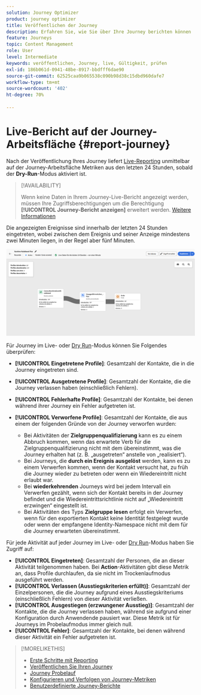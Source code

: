 ```yaml
---
solution: Journey Optimizer
product: journey optimizer
title: Veröffentlichen der Journey
description: Erfahren Sie, wie Sie über Ihre Journey berichten können
feature: Journeys
topic: Content Management
role: User
level: Intermediate
keywords: veröffentlichen, Journey, live, Gültigkeit, prüfen
exl-id: 186b061d-0941-48be-8917-bbdfff6dae90
source-git-commit: 62525caa9b065538c090b98d38c15dbd960dafe7
workflow-type: tm+mt
source-wordcount: '402'
ht-degree: 70%

---
```


# Live-Bericht auf der Journey-Arbeitsfläche {#report-journey}

Nach der Veröffentlichung Ihres Journey liefert [Live-Reporting](journey-dry-run.md) unmittelbar auf der Journey-Arbeitsfläche Metriken aus den letzten 24 Stunden, sobald der **Dry-Run**-Modus aktiviert ist.


>[!AVAILABILITY]
>
>Wenn keine Daten in Ihrem Journey-Live-Bericht angezeigt werden, müssen Ihre Zugriffsberechtigungen um die Berechtigung **[!UICONTROL Journey-Bericht anzeigen]** erweitert werden. [Weitere Informationen](../administration/permissions.md)


Die angezeigten Ereignisse sind innerhalb der letzten 24 Stunden eingetreten, wobei zwischen dem Ereignis und seiner Anzeige mindestens zwei Minuten liegen, in der Regel aber fünf Minuten.

![](assets/journey_live_report.png)

Für Journey im Live- oder [Dry Run](journey-dry-run.md)-Modus können Sie Folgendes überprüfen:

* **[!UICONTROL Eingetretene Profile]**: Gesamtzahl der Kontakte, die in die Journey eingetreten sind.
* **[!UICONTROL Ausgetretene Profile]**: Gesamtzahl der Kontakte, die die Journey verlassen haben (einschließlich Fehlern).
* **[!UICONTROL Fehlerhafte Profile]**: Gesamtzahl der Kontakte, bei denen während ihrer Journey ein Fehler aufgetreten ist.
* **[!UICONTROL Verworfene Profile]**: Gesamtzahl der Kontakte, die aus einem der folgenden Gründe von der Journey verworfen wurden:

   * Bei Aktivitäten der **Zielgruppenqualifizierung** kann es zu einem Abbruch kommen, wenn das erwartete Verb für die Zielgruppenqualifizierung nicht mit dem übereinstimmt, was die Journey erhalten hat (z. B. „ausgetreten“ anstelle von „realisiert“).
   * Bei Journeys, die **durch ein Ereignis ausgelöst** werden, kann es zu einem Verwerfen kommen, wenn der Kontakt versucht hat, zu früh die Journey wieder zu betreten oder wenn ein Wiedereintritt nicht erlaubt war.
   * Bei **wiederkehrenden** Journeys wird bei jedem Intervall ein Verwerfen gezählt, wenn sich der Kontakt bereits in der Journey befindet und die Wiedereintrittsrichtlinie nicht auf „Wiedereintritt erzwingen“ eingestellt ist.
   * Bei Aktivitäten des Typs **Zielgruppe lesen** erfolgt ein Verwerfen, wenn für den exportierten Kontakt keine Identität festgelegt wurde oder wenn der empfangene Identity-Namespace nicht mit dem für die Journey erwarteten übereinstimmt.

Für jede Aktivität auf jeder Journey im Live- oder [Dry Run](journey-dry-run.md)-Modus haben Sie Zugriff auf:

* **[!UICONTROL Eingetreten]**: Gesamtzahl der Personen, die an dieser Aktivität teilgenommen haben. Bei **Action**-Aktivitäten gibt diese Metrik an, dass Profile durchlaufen, da sie nicht im Trockenlaufmodus ausgeführt werden.
* **[!UICONTROL Verlassen (Ausstiegskriterien erfüllt)]**: Gesamtzahl der Einzelpersonen, die die Journey aufgrund eines Ausstiegskriteriums (einschließlich Fehlern) von dieser Aktivität verließen.
* **[!UICONTROL Ausgestiegen (erzwungener Ausstieg)]**: Gesamtzahl der Kontakte, die die Journey verlassen haben, während sie aufgrund einer Konfiguration durch Anwendende pausiert war. Diese Metrik ist für Journeys im Probelaufmodus immer gleich null.
* **[!UICONTROL Fehler]**: Gesamtzahl der Kontakte, bei denen während dieser Aktivität ein Fehler aufgetreten ist.


>[!MORELIKETHIS]
>
>* [Erste Schritte mit Reporting](../reports/gs-reports.md)
>* [Veröffentlichen Sie Ihren Journey](publishing-the-journey.md)
>* [Journey Probelauf](journey-dry-run.md)
>* [Konfigurieren und Verfolgen von Journey-Metriken](success-metrics.md)
>* [Benutzerdefinierte Journey-Berichte](../reports/sharing-overview.md)